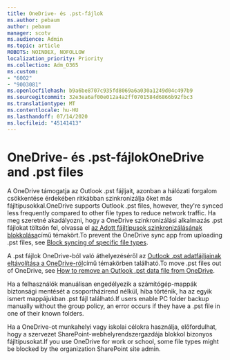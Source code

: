 ```yaml
---
title: OneDrive- és .pst-fájlok
ms.author: pebaum
author: pebaum
manager: scotv
ms.audience: Admin
ms.topic: article
ROBOTS: NOINDEX, NOFOLLOW
localization_priority: Priority
ms.collection: Adm_O365
ms.custom:
- "6002"
- "9003081"
ms.openlocfilehash: b9a6be8707c935fd8069a6a030a1249d04c497b9
ms.sourcegitcommit: 32e3ea6af00e012a4a2ff0701584d6866b92fbc3
ms.translationtype: MT
ms.contentlocale: hu-HU
ms.lasthandoff: 07/14/2020
ms.locfileid: "45141413"
---
```

# <a name="onedrive-and-pst-files"></a><span data-ttu-id="dd48c-102">OneDrive- és .pst-fájlok</span><span class="sxs-lookup"><span data-stu-id="dd48c-102">OneDrive and .pst files</span></span> 

<span data-ttu-id="dd48c-103">A OneDrive támogatja az Outlook .pst fájljait, azonban a hálózati forgalom csökkentése érdekében ritkábban szinkronizálja őket más fájltípusokkal.</span><span class="sxs-lookup"><span data-stu-id="dd48c-103">OneDrive supports Outlook .pst files, however, they're synced less frequently compared to other file types to reduce network traffic.</span></span> <span data-ttu-id="dd48c-104">Ha meg szeretné akadályozni, hogy a OneDrive szinkronizálási alkalmazás .pst fájlokat töltsön fel, olvassa el [az Adott fájltípusok szinkronizálásának blokkolása](https://docs.microsoft.com/onedrive/block-file-types)című témakört.</span><span class="sxs-lookup"><span data-stu-id="dd48c-104">To prevent the OneDrive sync app from uploading .pst files, see [Block syncing of specific file types](https://docs.microsoft.com/onedrive/block-file-types).</span></span> 

<span data-ttu-id="dd48c-105">A .pst fájlok OneDrive-ból való áthelyezéséről az [Outlook .pst adatfájljainak eltávolítása a OneDrive-ról](https://support.microsoft.com/office/how-to-remove-an-outlook-pst-data-file-from-onedrive-b6b9e522-59bd-40f7-949f-168d0aa9b38e)című témakörben található.</span><span class="sxs-lookup"><span data-stu-id="dd48c-105">To move .pst files out of OneDrive, see [How to remove an Outlook .pst data file from OneDrive](https://support.microsoft.com/office/how-to-remove-an-outlook-pst-data-file-from-onedrive-b6b9e522-59bd-40f7-949f-168d0aa9b38e).</span></span> 

<span data-ttu-id="dd48c-106">Ha a felhasználók manuálisan engedélyezik a számítógép-mappák biztonsági mentését a csoportházirend nélkül, hiba történik, ha az egyik ismert mappájukban .pst fájl található.</span><span class="sxs-lookup"><span data-stu-id="dd48c-106">If users enable PC folder backup manually without the group policy, an error occurs if they have a .pst file in one of their known folders.</span></span>

<span data-ttu-id="dd48c-107">Ha a OneDrive-ot munkahelyi vagy iskolai célokra használja, előfordulhat, hogy a szervezet SharePoint-webhelyrendszergazdája blokkol bizonyos fájltípusokat.</span><span class="sxs-lookup"><span data-stu-id="dd48c-107">If you use OneDrive for work or school, some file types might be blocked by the organization SharePoint site admin.</span></span>